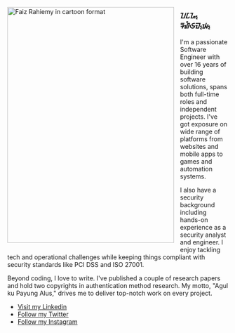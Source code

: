 <p><img align="left" style="width: 380px; margin-right: 1em; margin-bottom: 1em;" src="https://lh3.googleusercontent.com/pw/AP1GczM11rQu5UVK9bBwoQI5RlKAUm4B4GtY0QvfKedZwTqfDkXrLTo9mIWC2v8kD5ZIKz5mvvUYR76_Vo30BS9g09b9LzHl3MG-fHdgHj7Ky8aDfKYA38iLfEYYnXSWayabRJlVPpyiV_Q0TeqT-4J1a8_m1w=w500-h707-s-no-gm?authuser=0" alt="Faiz Rahiemy in cartoon format" height="537"></p>
<div class="text-center">
<h3 class="sunda text-primary">ᮖᮄᮐ᮪ ᮛᮠᮤᮈᮙ᮪ᮚ᮪</h3>
</div>
<p>I'm a passionate Software Engineer with over 16 years of building software solutions, spans both full-time roles and independent projects. I've got exposure on wide range of platforms from websites and mobile apps to games and automation systems.</p>
<p>I also have a security background including hands-on experience as a security analyst and engineer. I enjoy tackling tech and operational challenges while keeping things compliant with security standards like PCI DSS and ISO 27001.</p>
<p>Beyond coding, I love to write. I've published a couple of research papers and hold two copyrights in authentication method research. My motto, "Agul ku Payung Alus," drives me to deliver top-notch work on every project.</p>
<ul>
  <li><a href="https://linkedin.com/in/FaizRahiemy" target="_blank" rel="noopener">Visit my Linkedin</a></li>
  <li><a href="https://twitter.com/FaizRahiemy" target="_blank" rel="noopener">Follow my Twitter</a></li>
  <li><a href="https://instagram.com/FaizRahiemy" target="_blank" rel="noopener">Follow my Instagram</a></li>
</ul>
